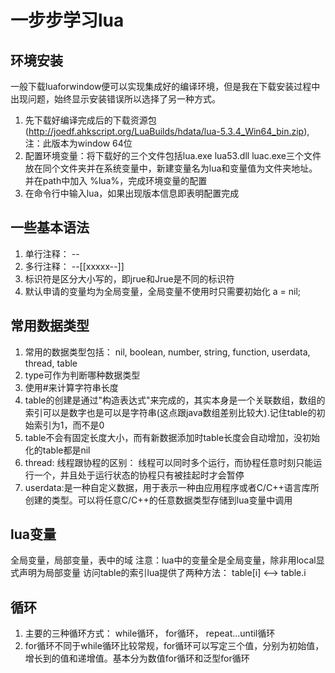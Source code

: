 # 一步步学习lua

## 环境安装
一般下载luaforwindow便可以实现集成好的编译环境，但是我在下载安装过程中出现问题，始终显示安装错误所以选择了另一种方式。
1. 先下载好编译完成后的下载资源包(http://joedf.ahkscript.org/LuaBuilds/hdata/lua-5.3.4_Win64_bin.zip),注：此版本为window 64位
2. 配置环境变量：将下载好的三个文件包括lua.exe lua53.dll luac.exe三个文件放在同个文件夹并在系统变量中，新建变量名为lua和变量值为文件夹地址。并在path中加入 %lua%，完成环境变量的配置
3. 在命令行中输入lua，如果出现版本信息即表明配置完成

## 一些基本语法
1. 单行注释： --
2. 多行注释： --[[xxxxx--]]
3. 标识符是区分大小写的，即jrue和Jrue是不同的标识符
4. 默认申请的变量均为全局变量，全局变量不使用时只需要初始化 a = nil;

## 常用数据类型
1. 常用的数据类型包括： nil, boolean, number, string, function, userdata, thread, table
2. type可作为判断哪种数据类型
3. 使用#来计算字符串长度
4. table的创建是通过"构造表达式"来完成的，其实本身是一个关联数组，数组的索引可以是数字也是可以是字符串(这点跟java数组差别比较大).记住table的初始索引为1，而不是0
5. table不会有固定长度大小，而有新数据添加时table长度会自动增加，没初始化的table都是nil
6. thread: 线程跟协程的区别： 线程可以同时多个运行，而协程任意时刻只能运行一个，并且处于运行状态的协程只有被挂起时才会暂停
7. userdata:是一种自定义数据，用于表示一种由应用程序或者C/C++语言库所创建的类型。可以将任意C/C++的任意数据类型存储到lua变量中调用

## lua变量
全局变量，局部变量，表中的域
注意：lua中的变量全是全局变量，除非用local显式声明为局部变量
访问table的索引lua提供了两种方法： table[i] <--> table.i

## 循环
1. 主要的三种循环方式： while循环， for循环， repeat...until循环
2. for循环不同于while循环比较常规，for循环可以写定三个值，分别为初始值，增长到的值和递增值。基本分为数值for循环和泛型for循环

